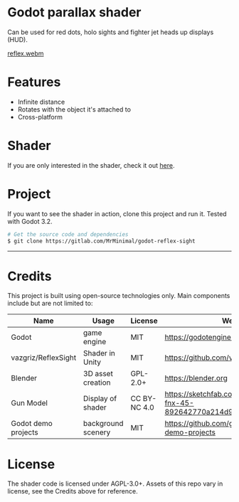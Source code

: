 # Godot parallax shader
Can be used for red dots, holo sights and fighter jet heads up displays (HUD).

[reflex.webm](https://github.com/MrMinimal/godot-reflex-sight/assets/8739690/6f58c184-4b65-4fec-879d-c3f8a25d8e26)

# Features
* Infinite distance
* Rotates with the object it's attached to
* Cross-platform

# Shader
If you are only interested in the shader, check it out [here][shader-link].

# Project
If you want to see the shader in action, clone this project and run it. Tested with Godot 3.2.
```bash
# Get the source code and dependencies
$ git clone https://gitlab.com/MrMinimal/godot-reflex-sight
```

---

# Credits
This project is built using open-source technologies only.
Main components include but are not limited to:

| **Name**  | **Usage**         | **License** | **Website** | **Credit** |
|-----------|-------------------|-------------|-------------|-------------|
| Godot     | game engine       | MIT         | https://godotengine.org | - |
| vazgriz/ReflexSight     | Shader in Unity       | MIT         | https://github.com/vazgriz/ReflexSight | https://github.com/vazgriz |
| Blender   | 3D asset creation | GPL-2.0+    | https://blender.org | - |
| Gun Model  | Display of shader | CC BY-NC 4.0 | https://sketchfab.com/3d-models/fn-fnx-45-892642770a214d9da06b57a68827175f | https://sketchfab.com/Lagzor |
| Godot demo projects     | background scenery       | MIT         | https://github.com/godotengine/godot-demo-projects | - |

# License
The shader code is licensed under AGPL-3.0+.
Assets of this repo vary in license, see the Credits above for reference.

[shader-link]: https://gitlab.com/MrMinimal/godot-reflex-sight/-/blob/master/shader/HudShader.shader



